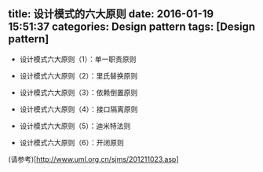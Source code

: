 title: 设计模式的六大原则
date: 2016-01-19 15:51:37
categories: Design pattern
tags: [Design pattern]
---
- 设计模式六大原则（1）：单一职责原则

- 设计模式六大原则（2）：里氏替换原则

- 设计模式六大原则（3）：依赖倒置原则

- 设计模式六大原则（4）：接口隔离原则

- 设计模式六大原则（5）：迪米特法则

- 设计模式六大原则（6）：开闭原则
<!-- more-->
(请参考)[http://www.uml.org.cn/sjms/201211023.asp]
